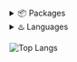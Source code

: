 <details>
<summary>📦 Packages</summary>
 <a href="https://github.com/jnsougata/aiotube">AioTube</a> - Alternative to YouTube-Public-Data-API v3
 <br>
 <a href="https://github.com/jnsougata/aiotube">AsyncDeta</a> - Async version of deta Base & Drive SDK
</details>
<details>
<summary>♨️ Languages</summary>
 <a href="https://www.python.org/">Python</a> - A very slow Language
 <br>
 <a href="https://go.dev/">GoLang</a> - A fairly fast language
</details>

![Top Langs](https://github-readme-stats.vercel.app/api/top-langs/?username=jnsougata&layout=compact&theme=radical)

